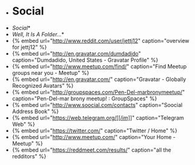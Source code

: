 - # Social
- *Social**
- *Well, It Is A Folder...**
- {% embed url="http://www.reddit.com/user/jettj12" caption="overview for jettj12" %}
- {% embed url="http://en.gravatar.com/dumdadido" caption="Dumdadido, United States - Gravatar Profile" %}
- {% embed url="http://www.meetup.com/find/" caption="Find Meetup groups near you - Meetup" %}
- {% embed url="http://en.gravatar.com/" caption="Gravatar - Globally Recognized Avatars" %}
- {% embed url="http://groupspaces.com/Pen-Del-marbronymeetup/" caption="Pen-Del-mar brony meetup! : GroupSpaces" %}
- {% embed url="http://www.soocial.com/contacts" caption="Soocial Address Book" %}
- {% embed url="https://web.telegram.org/[[/im]]" caption="Telegram Web" %}
- {% embed url="https://twitter.com/" caption="Twitter / Home" %}
- {% embed url="http://www.meetup.com/" caption="Your Home - Meetup" %}
- {% embed url="https://reddmeet.com/results/" caption="all the redditors" %}
